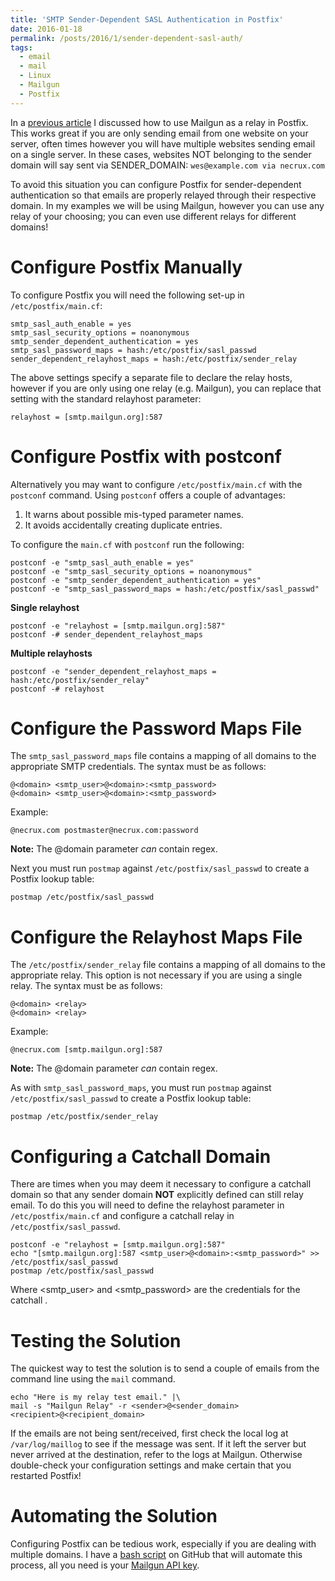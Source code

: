 ```yaml
---
title: 'SMTP Sender-Dependent SASL Authentication in Postfix'
date: 2016-01-18
permalink: /posts/2016/1/sender-dependent-sasl-auth/
tags:
  - email
  - mail
  - Linux
  - Mailgun
  - Postfix
---
```


In a [previous article](http://www.necrux.com/posts/2015/12/getting-started-with-mailgun/) I discussed how to use Mailgun as a relay in Postfix. This works great if you are only sending email from one website on your server, often times however you will have multiple websites sending email on a single server. In these cases, websites NOT belonging to the sender domain will say sent via SENDER_DOMAIN: `wes@example.com via necrux.com`

To avoid this situation you can configure Postfix for sender-dependent authentication so that emails are properly relayed through their respective domain. In my examples we will be using Mailgun, however you can use any relay of your choosing; you can even use different relays for different domains!

Configure Postfix Manually
===

To configure Postfix you will need the following set-up in `/etc/postfix/main.cf`:

```
smtp_sasl_auth_enable = yes
smtp_sasl_security_options = noanonymous
smtp_sender_dependent_authentication = yes
smtp_sasl_password_maps = hash:/etc/postfix/sasl_passwd
sender_dependent_relayhost_maps = hash:/etc/postfix/sender_relay
```

The above settings specify a separate file to declare the relay hosts, however if you are only using one relay (e.g. Mailgun), you can replace that setting with the standard relayhost parameter:

```
relayhost = [smtp.mailgun.org]:587
```

Configure Postfix with postconf
===

Alternatively you may want to configure `/etc/postfix/main.cf` with the `postconf` command. Using `postconf` offers a couple of advantages:

1. It warns about possible mis-typed parameter names.
2. It avoids accidentally creating duplicate entries.

To configure the `main.cf` with `postconf` run the following:

```
postconf -e "smtp_sasl_auth_enable = yes"
postconf -e "smtp_sasl_security_options = noanonymous"
postconf -e "smtp_sender_dependent_authentication = yes"
postconf -e "smtp_sasl_password_maps = hash:/etc/postfix/sasl_passwd"
```

**Single relayhost**

```
postconf -e "relayhost = [smtp.mailgun.org]:587"
postconf -# sender_dependent_relayhost_maps
```

**Multiple relayhosts**

```
postconf -e "sender_dependent_relayhost_maps = hash:/etc/postfix/sender_relay"
postconf -# relayhost
```

Configure the Password Maps File
===

The `smtp_sasl_password_maps` file contains a mapping of all domains to the appropriate SMTP credentials. The syntax must be as follows:

```
@<domain> <smtp_user>@<domain>:<smtp_password>
@<domain> <smtp_user>@<domain>:<smtp_password>
```

Example:

```
@necrux.com postmaster@necrux.com:password
```

**Note:** The @domain parameter *can* contain regex.

Next you must run `postmap` against `/etc/postfix/sasl_passwd` to create a Postfix lookup table:

```
postmap /etc/postfix/sasl_passwd
```

Configure the Relayhost Maps File
===

The `/etc/postfix/sender_relay` file contains a mapping of all domains to the appropriate relay. This option is not necessary if you are using a single relay. The syntax must be as follows:

```
@<domain> <relay>
@<domain> <relay>
```

Example:

```
@necrux.com [smtp.mailgun.org]:587
```

**Note:** The @domain parameter *can* contain regex.

As with `smtp_sasl_password_maps`, you must run `postmap` against `/etc/postfix/sasl_passwd` to create a Postfix lookup table:

```
postmap /etc/postfix/sender_relay
```

Configuring a Catchall Domain
===

There are times when you may deem it necessary to configure a catchall domain so that any sender domain **NOT** explicitly defined can still relay email. To do this you will need to define the relayhost parameter in `/etc/postfix/main.cf` and configure a catchall relay in `/etc/postfix/sasl_passwd`.

```
postconf -e "relayhost = [smtp.mailgun.org]:587"
echo "[smtp.mailgun.org]:587 <smtp_user>@<domain>:<smtp_password>" >> /etc/postfix/sasl_passwd
postmap /etc/postfix/sasl_passwd
```

Where <smtp_user> and <smtp_password> are the credentials for the catchall <domain>.

Testing the Solution
===

The quickest way to test the solution is to send a couple of emails from the command line using the `mail` command.

```
echo "Here is my relay test email." |\
mail -s "Mailgun Relay" -r <sender>@<sender_domain> <recipient>@<recipient_domain>
```

If the emails are not being sent/received, first check the local log at `/var/log/maillog` to see if the message was sent. If it left the server but never arrived at the destination, refer to the logs at Mailgun. Otherwise double-check your configuration settings and make certain that you restarted Postfix!

Automating the Solution
===

Configuring Postfix can be tedious work, especially if you are dealing with multiple domains. I have a [bash script](https://github.com/necrux/scripts/blob/master/mailgun_sender_dependent_authentication.sh) on GitHub that will automate this process, all you need is your [Mailgun API key](https://help.mailgun.com/hc/en-us/articles/203380100-Where-can-I-find-my-API-key-and-SMTP-credentials-).
